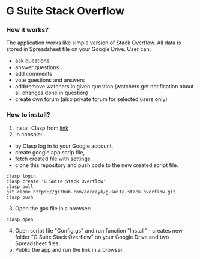 # G Suite Stack Overflow

### How it works?
The application works like simple version of Stack Overflow. All data is stored in Spreadsheet file on your Google Drive.
User can:
 - ask questions 
 - answer questions
 - add comments
 - vote questions and answers
 - add/remove watchers in given question (watchers get notification about all changes done in question)
 - create own forum (also private forum for selected users only)
 
### How to install?
1. Install Clasp from [link](https://github.com/google/clasp)
2. In console: 
 - by Clasp log in to your Google account,
 - create google app scrip file,
 - fetch created file with settings,
 - clone this repository and push code to the new created script file.
```
clasp login
clasp create 'G Suite Stack Overflow'
clasp pull
git clone https://github.com/aorczyk/g-suite-stack-overflow.git
clasp push
```
3. Open the gas file in a browser:
```
clasp open
```
4. Open script file "Config.gs" and run function "Install" - creates new folder "G Suite Stack Overflow" on your Google Drive and two Spreadsheet files.
5. Public the app and run the link in a browser.
